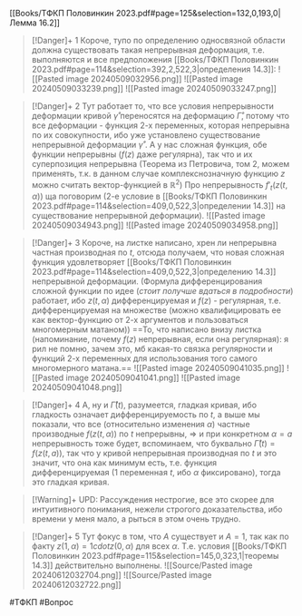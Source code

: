 [[Books/ТФКП Половинкин 2023.pdf#page=125&selection=132,0,193,0|Лемма 16.2]]
>[!Danger]+ 1
Короче, тупо по определению односвязной области должна существовать такая непрерывная деформация, т.е. выполняются и все предположения [[Books/ТФКП Половинкин 2023.pdf#page=114&selection=392,2,522,3|определения 14.3]]:
![[Pasted image 20240509032956.png]]
![[Pasted image 20240509033239.png]]
![[Pasted image 20240509033247.png]]

>[!Danger]+ 2
Тут работает то, что все условия непрерывности деформации кривой $\mathring{\gamma}$ переносятся на деформацию $\mathring{\Gamma}$, потому что все деформации - функция 2-х переменных, которая непрерывна по их совокупности, ибо уже установлено существование непрерывной деформации $\mathring{\gamma}$ . А у нас сложная функция, обе функции непрерывны ($f(z)$ даже регулярна), так что и их суперпозиция непрерывна (Теорема из Петровича, том 2, можем применять, т.к. в данном случае комплекснозначную функцию $z$ можно считать вектор-функцией в $\mathbb{R}^2$) Про непрерывность $f'_t(z(t,\alpha))$ ща поговорим (2-е условие в [[Books/ТФКП Половинкин 2023.pdf#page=114&selection=409,0,522,3|определении 14.3]] на существование непрерывной деформации).
![[Pasted image 20240509034943.png]]
![[Pasted image 20240509034958.png]]

>[!Danger]+ 3
Короче, на листке написано, хрен ли непрерывна частная производная по $t$, отсюда получаем, что новая сложная функция удовлетворяет [[Books/ТФКП Половинкин 2023.pdf#page=114&selection=409,0,522,3|определению 14.3]] непрерывной деформации. (Формула дифференцирования сложной функции по идее (*стоит получше вдаться в подробности*) работает, ибо $z(t,\alpha)$ дифференцируемая и $f(z)$ - регулярная, т.е. дифференцируемая на множестве (можно квалифицировать ее как вектор-функцию от 2-х аргументов и пользоваться многомерным матаном))
==То, что написано внизу листка (напоминание, почему $f(z)$ непрерывная, если она регулярная): я рил не помню, зачем это, мб какая-то связка регулярности и функций 2-х переменных для использования того самого многомерного матана.==
![[Pasted image 20240509041035.png]]
![[Pasted image 20240509041041.png]]
![[Pasted image 20240509041048.png]]

>[!Danger]+ 4
А, ну и $\mathring{\Gamma}(t)$, разумеется, гладкая кривая, ибо гладкость означает дифференцируемость по $t$, а выше мы показали, что все (относительно изменения $\alpha$) частные производные $f(z(t,\alpha))$ по $t$ непрерывны, $\Rightarrow$ и при конкретном $\alpha = a$ непрерывность тоже будет, вспоминаем, что буквально $\mathring{\Gamma}(t) = f(z(t,a))$, так что у кривой непрерывная производная по $t$ и это значит, что она как минимум есть, т.е. функция дифференцируемая (1 переменная $t$, ибо $\alpha$ фиксировано), тогда это гладкая кривая. 

>[!Warning]+ UPD:
>Рассуждения нестрогие, все это скорее для интуитивного понимания, нежели строгого доказательства, ибо времени у меня мало, а рыться в этом очень трудно.

>[!Danger]+ 5
>Тут фокус в том, что $А$ существует и $A= 1$, так как по факту $z(1,\alpha) = 1cdot z(0,\alpha)$ для всех $\alpha$. Т.е. условия [[Books/ТФКП Половинкин 2023.pdf#page=115&selection=145,0,323,1|теоремы 14.3]] действительно выполнены.
>![[Source/Pasted image 20240612032704.png]]
>![[Source/Pasted image 20240612032722.png]]


#ТФКП #Вопрос 